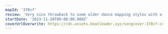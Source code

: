 ```yaml
---
mapId: '370cf'
review: 'Very nice throwback to some older dance mapping styles with a jammy song and a well thought out full spread'
startDate: '2023-11-20T00:00:00.000Z'
coverUrlOverwrite: https://cdn.assets.beatleader.xyz/songcover-370cf-cover.jpg
---
```

